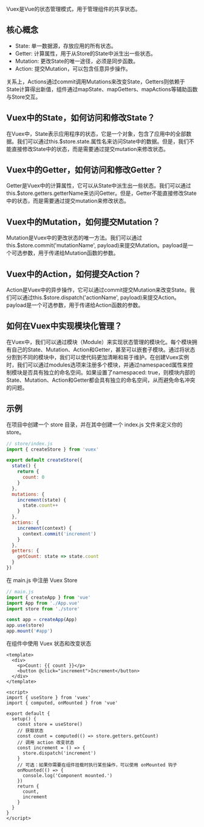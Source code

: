 Vuex是Vue的状态管理模式，用于管理组件的共享状态。

## 核心概念
* State: 单一数据源，存放应用的所有状态。
* Getter: 计算属性，用于从Store的State中派生出一些状态。
* Mutation: 更改State的唯一途径，必须是同步函数。
* Action: 提交Mutation，可以包含任意异步操作。 

关系上，Actions通过commit调用Mutations来改变State，Getters则依赖于State计算得出新值，组件通过mapState、mapGetters、mapActions等辅助函数与Store交互。

## Vuex中的State，如何访问和修改State？

在Vuex中，State表示应用程序的状态，它是一个对象，包含了应用中的全部数据。我们可以通过this.$store.state.属性名来访问State中的数据。但是，我们不能直接修改State中的状态，而是需要通过提交mutation来修改状态。

## Vuex中的Getter，如何访问和修改Getter？
Getter是Vuex中的计算属性，它可以从State中派生出一些状态。我们可以通过this.$store.getters.getterName来访问Getter。但是，Getter不能直接修改State中的状态，而是需要通过提交mutation来修改状态。

## Vuex中的Mutation，如何提交Mutation？
Mutation是Vuex中的更改状态的唯一方法。我们可以通过this.$store.commit('mutationName', payload)来提交Mutation。payload是一个可选参数，用于传递给Mutation函数的参数。

## Vuex中的Action，如何提交Action？
Action是Vuex中的异步操作，它可以通过commit提交Mutation来改变State。我们可以通过this.$store.dispatch('actionName', payload)来提交Action。payload是一个可选参数，用于传递给Action函数的参数。

## 如何在Vuex中实现模块化管理？

在Vuex中，我们可以通过模块（Module）来实现状态管理的模块化。每个模块拥有自己的State、Mutation、Action和Getter，甚至可以嵌套子模块。通过将状态分割到不同的模块中，我们可以使代码更加清晰和易于维护。在创建Vuex实例时，我们可以通过modules选项来注册多个模块，并通过namespaced属性来控制模块是否具有独立的命名空间。如果设置了namespaced: true，则模块内部的State、Mutation、Action和Getter都会具有独立的命名空间，从而避免命名冲突的问题。

## 示例
在项目中创建一个 store 目录，并在其中创建一个 index.js 文件来定义你的 store。
```js
// store/index.js
import { createStore } from 'vuex'

export default createStore({
  state() {
    return {
      count: 0
    }
  },
  mutations: {
    increment(state) {
      state.count++
    }
  },
  actions: {
    increment(context) {
      context.commit('increment')
    }
  },
  getters: {
    getCount: state => state.count
  }
})
```
在 main.js 中注册 Vuex Store
```js
// main.js
import { createApp } from 'vue'
import App from './App.vue'
import store from './store'

const app = createApp(App)
app.use(store)
app.mount('#app')
```
在组件中使用 Vuex 状态和改变状态
```vue
<template>
  <div>
    <p>Count: {{ count }}</p>
    <button @click="increment">Increment</button>
  </div>
</template>

<script>
import { useStore } from 'vuex'
import { computed, onMounted } from 'vue'

export default {
  setup() {
    const store = useStore()
    // 获取状态
    const count = computed(() => store.getters.getCount)
    // 调用 action 改变状态
    const increment = () => {
      store.dispatch('increment')
    }
    // 可选：如果你需要在组件挂载时执行某些操作，可以使用 onMounted 钩子
    onMounted(() => {
      console.log('Component mounted.')
    })
    return {
      count,
      increment
    }
  }
}
</script>
```